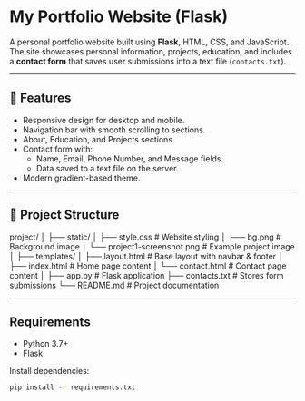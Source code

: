 # My Portfolio Website (Flask)

A personal portfolio website built using **Flask**, HTML, CSS, and JavaScript.  
The site showcases personal information, projects, education, and includes a **contact form** that saves user submissions into a text file (`contacts.txt`).

---

## 🚀 Features
- Responsive design for desktop and mobile.
- Navigation bar with smooth scrolling to sections.
- About, Education, and Projects sections.
- Contact form with:
  - Name, Email, Phone Number, and Message fields.
  - Data saved to a text file on the server.
- Modern gradient-based theme.

---

## 📂 Project Structure
project/
│
├── static/
│ ├── style.css # Website styling
│ ├── bg.png # Background image
│ └── project1-screenshot.png # Example project image
│
├── templates/
│ ├── layout.html # Base layout with navbar & footer
│ ├── index.html # Home page content
│ └── contact.html # Contact page content
│
├── app.py # Flask application
├── contacts.txt # Stores form submissions
└── README.md # Project documentation


---

##  Requirements
- Python 3.7+
- Flask

Install dependencies:
```bash
pip install -r requirements.txt


